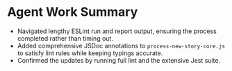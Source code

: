 # Agent Work Summary

- Navigated lengthy ESLint run and report output, ensuring the process completed rather than timing out.
- Added comprehensive JSDoc annotations to `process-new-story-core.js` to satisfy lint rules while keeping typings accurate.
- Confirmed the updates by running full lint and the extensive Jest suite.
